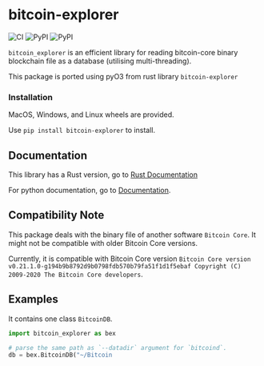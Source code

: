 # bitcoin-explorer
![CI](https://github.com/Congyuwang/Py-Bitcoin-Explorer/actions/workflows/CI.yml/badge.svg)
![PyPI](https://img.shields.io/pypi/dm/bitcoin-explorer)
![PyPI](https://img.shields.io/pypi/wheel/bitcoin-explorer)

`bitcoin_explorer` is an efficient library for reading
bitcoin-core binary blockchain file as a database (utilising multi-threading).

This package is ported using pyO3 from rust library `bitcoin-explorer`

### Installation

MacOS, Windows, and Linux wheels are provided.

Use `pip install bitcoin-explorer` to install.

## Documentation

This library has a Rust version, go to [Rust Documentation](https://docs.rs/bitcoin-explorer/)

For python documentation, go to [Documentation](https://congyuwang.github.io/Py-Bitcoin-Explorer/bitcoin_explorer.html).

## Compatibility Note

This package deals with the binary file of another software `Bitcoin Core`.
It might not be compatible with older Bitcoin Core versions.

Currently, it is compatible with Bitcoin Core version
`Bitcoin Core version v0.21.1.0-g194b9b8792d9b0798fdb570b79fa51f1d1f5ebaf
Copyright (C) 2009-2020 The Bitcoin Core developers`.

## Examples

It contains one class `BitcoinDB`.

```python
import bitcoin_explorer as bex

# parse the same path as `--datadir` argument for `bitcoind`.
db = bex.BitcoinDB("~/Bitcoin